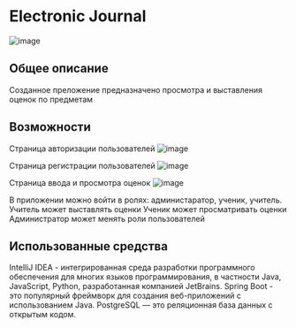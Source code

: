 # Electronic Journal

![image](https://github.com/tesderfoy/Terbusick/assets/98217566/6c37577e-caeb-420c-b12d-9ca9cca688bf)

## Общее описание

Созданное преложение предназначено просмотра и выставления оценок по предметам
## Возможности

Страница авторизации пользователей
![image](https://github.com/tesderfoy/Terbusick/assets/98217566/015e57bd-418d-49cf-8716-1efdefff9f8b)

Страница регистрации пользователей
![image](https://github.com/tesderfoy/Terbusick/assets/98217566/9640711a-f09d-4779-b7b6-cad135fd102c)

Страница ввода и просмотра оценок
![image](https://github.com/tesderfoy/Terbusick/assets/98217566/1c5f9db2-154b-4065-8e5f-6d6dc1469aed)



В приложении можно войти в ролях: администаратор, ученик, учитель.
Учитель может выставлять оценки
Ученик может просматривать оценки
Администратор может менять роли пользователей
## Использованные средства
IntelliJ IDEA - интегрированная среда разработки программного обеспечения для многих языков программирования, в частности Java, JavaScript, Python, разработанная компанией JetBrains.
Spring Boot - это популярный фреймворк для создания веб-приложений с использованием Java.
PostgreSQL — это реляционная база данных с открытым кодом.
